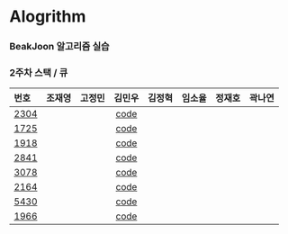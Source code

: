 

# Alogrithm


### BeakJoon 알고리즘 실습

### 2주차 스택 / 큐

|번호|조재영|고정민|김민우|김정혁|임소율|정재호|곽나연|
|:--|:---:|:---:|:---:|:---:|:---:|:---:|:---:|
|[2304](<https://www.acmicpc.net/problem/2304>)|||[code](<https://github.com/KMinWoo/Algorithm-1/blob/2Week/KMinWoo/2304.cpp>)|||||
|[1725](<https://www.acmicpc.net/problem/1725>)|||[code](<https://github.com/KMinWoo/Algorithm-1/blob/2Week/KMinWoo/1725.cpp>)|||||
|[1918](<https://www.acmicpc.net/problem/1918>)|||[code](<https://github.com/KMinWoo/Algorithm-1/blob/2Week/KMinWoo/1918.cpp>)|||||
|[2841](<https://www.acmicpc.net/problem/2841>)|||[code](<https://github.com/KMinWoo/Algorithm-1/blob/2Week/KMinWoo/2841.cpp>)|||||
|[3078](<https://www.acmicpc.net/problem/3078>)|||[code](<https://github.com/KMinWoo/Algorithm-1/blob/2Week/KMinWoo/3078.cpp>)|||||
|[2164](<https://www.acmicpc.net/problem/2164>)|||[code](<https://github.com/KMinWoo/Algorithm-1/blob/2Week/KMinWoo/2164.cpp>)|||||
|[5430](<https://www.acmicpc.net/problem/5430>)|||[code](<https://github.com/KMinWoo/Algorithm-1/blob/2Week/KMinWoo/5430.cpp>)|||||
|[1966](<https://www.acmicpc.net/problem/1966>)|||[code](<https://github.com/KMinWoo/Algorithm-1/blob/2Week/KMinWoo/1966.cpp>)|||||

